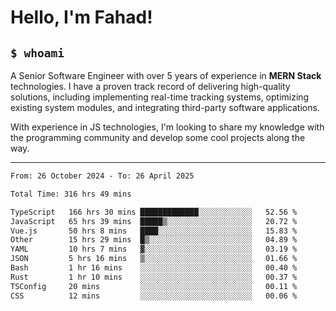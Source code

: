 <h1>Hello, I'm Fahad!</h1>

<h2><code>$ whoami</code></h2>

A Senior Software Engineer with over 5 years of experience in **MERN Stack** technologies. I have a proven track record of delivering high-quality solutions, including implementing real-time tracking systems, optimizing existing system modules, and integrating third-party software applications.

With experience in JS technologies, I'm looking to share my knowledge with the programming community and develop some cool projects along the way.

---

<!--START_SECTION:waka-->

```txt
From: 26 October 2024 - To: 26 April 2025

Total Time: 316 hrs 49 mins

TypeScript   166 hrs 30 mins █████████████░░░░░░░░░░░░   52.56 %
JavaScript   65 hrs 39 mins  █████▒░░░░░░░░░░░░░░░░░░░   20.72 %
Vue.js       50 hrs 8 mins   ████░░░░░░░░░░░░░░░░░░░░░   15.83 %
Other        15 hrs 29 mins  █▒░░░░░░░░░░░░░░░░░░░░░░░   04.89 %
YAML         10 hrs 7 mins   ▓░░░░░░░░░░░░░░░░░░░░░░░░   03.19 %
JSON         5 hrs 16 mins   ▒░░░░░░░░░░░░░░░░░░░░░░░░   01.66 %
Bash         1 hr 16 mins    ░░░░░░░░░░░░░░░░░░░░░░░░░   00.40 %
Rust         1 hr 10 mins    ░░░░░░░░░░░░░░░░░░░░░░░░░   00.37 %
TSConfig     20 mins         ░░░░░░░░░░░░░░░░░░░░░░░░░   00.11 %
CSS          12 mins         ░░░░░░░░░░░░░░░░░░░░░░░░░   00.06 %
```

<!--END_SECTION:waka-->

<!--
**heyFahad/heyFahad** is a ✨ _special_ ✨ repository because its `README.md` (this file) appears on your GitHub profile.

Here are some ideas to get you started:

- 🔭 I’m currently working on ...
- 🌱 I’m currently learning ...
- 👯 I’m looking to collaborate on ...
- 🤔 I’m looking for help with ...
- 💬 Ask me about ...
- 📫 How to reach me: ...
- 😄 Pronouns: ...
- ⚡ Fun fact: ...
-->
